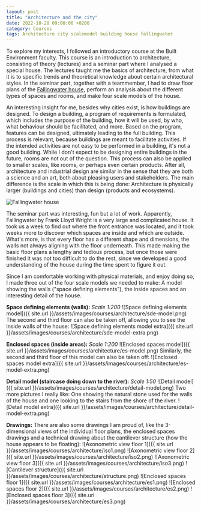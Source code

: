 ```yaml
---
layout: post
title: "Architecture and the city"
date: 2022-10-28 09:00:00 +0200
category: Courses
tags: Architecture city scalemodel building house fallingwater
---
```


To explore my interests, I followed an introductory course at the Built Environment faculty. This course is an introduction to architecture, consisting of theory (lectures) and a seminar part where I analysed a special house. The lectures taught me the basics of architecture, from what it is to specific trends and theoretical knowledge about certain architectural styles. In the seminar part, together with a teammember, I had to draw floor plans of the [Fallingwater house](https://upload.wikimedia.org/wikipedia/commons/thumb/b/bc/Fallingwater3.jpg/1200px-Fallingwater3.jpg), perform an analysis about the different types of spaces and rooms, and make four scale models of the house. 

An interesting insight for me, besides why cities exist, is how buildings are designed. To design a building, a program of requirements is formulated, which includes the purpose of the building, how it will be used, by who, what behaviour should be facilitated, and more. Based on the program, features can be designed, ultimately leading to the full building. This process is relevant, because buildings are meant to facilitate activities. If the intended activities are not easy to be performed in a building, it's not a good building. While I don't expect to be designing entire buildings in the future, rooms are not out of the question. This process can also be applied to smaller scales, like rooms, or perhaps even certain products. After all, architecture and industrial design are similar in the sense that they are both a science and an art, both about pleasing users and stakeholders. The main difference is the scale in which this is being done: Architecture is physically larger (buildings and cities) than design (products and ecosystems).

![Fallingwater house](https://upload.wikimedia.org/wikipedia/commons/thumb/b/bc/Fallingwater3.jpg/1200px-Fallingwater3.jpg)

The seminar part was interesting, fun but a lot of work. Apparently, Fallingwater by Frank Lloyd Wright is a very large and complicated house. It took us a week to find out where the front entrance was located, and it took weeks more to discover which spaces are inside and which are outside. What's more, is that every floor has a different shape and dimensions, the walls not always aligning with the floor underneath. This made making the basic floor plans a lengthy and tedious process, but once those were finished it was not too difficult to do the rest, since we developed a good understanding of the house during the time spent to figure it out.

Since I am comfortable working with physical materials, and enjoy doing so, I made three out of the four scale models we needed to make: A model showing the walls ("space defining elements"), the inside spaces and an interesting detail of the house. 

**Space defining elements (walls):** *Scale 1:200*
![Space defining elements model]({{ site.url }}/assets/images/courses/architecture/sde-model.png)
The second and third floor can also be taken off, allowing you to see the inside walls of the house: 
![Space defining elements model extra]({{ site.url }}/assets/images/courses/architecture/sde-model-extra.png)

**Enclosed spaces (inside areas):** *Scale 1:200*
![Enclosed spaces model]({{ site.url }}/assets/images/courses/architecture/es-model.png)
Similarly, the second and third floor of this model can also be taken off:
![Enclosed spaces model extra]({{ site.url }}/assets/images/courses/architecture/es-model-extra.png)

**Detail model (staircase doing down to the river):** *Scale 1:50*
![Detail model]({{ site.url }}/assets/images/courses/architecture/detail-model.png)
Two more pictures I really like: One showing the natural stone used for the walls of the house and one looking to the stairs from the shore of the river. 
![Detail model extra]({{ site.url }}/assets/images/courses/architecture/detail-model-extra.png)

**Drawings:**
There are also some drawings I am proud of, like the 3-dimensional views of the individual floor plans, the enclosed spaces drawings and a technical drawing about the cantilever structure (how the house appears to be floating): 
![Axonometric view floor 1]({{ site.url }}/assets/images/courses/architecture/iso1.png)
![Axonometric view floor 2]({{ site.url }}/assets/images/courses/architecture/iso2.png)
![Axonometric view floor 3]({{ site.url }}/assets/images/courses/architecture/iso3.png)
![Cantilever structure]({{ site.url }}/assets/images/courses/architecture/structure.png)
![Enclosed spaces floor 1]({{ site.url }}/assets/images/courses/architecture/es1.png)
![Enclosed spaces floor 2]({{ site.url }}/assets/images/courses/architecture/es2.png)
![Enclosed spaces floor 3]({{ site.url }}/assets/images/courses/architecture/es3.png)